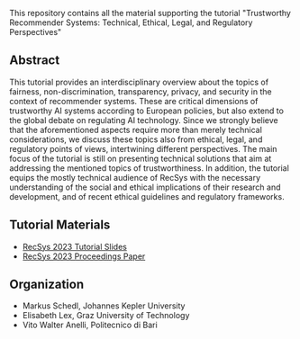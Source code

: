 This repository contains all the material supporting the tutorial "Trustworthy Recommender Systems: Technical, Ethical, Legal, and Regulatory Perspectives"
## Abstract

This tutorial provides an interdisciplinary overview about the topics of fairness, non-discrimination, transparency, privacy, and security
in the context of recommender systems. These are critical dimensions of trustworthy AI systems according to European policies,
but also extend to the global debate on regulating AI technology. Since we strongly believe that the aforementioned aspects require
more than merely technical considerations, we discuss these topics also from ethical, legal, and regulatory points of views, intertwining
different perspectives. The main focus of the tutorial is still on presenting technical solutions that aim at addressing the mentioned
topics of trustworthiness. In addition, the tutorial equips the mostly technical audience of RecSys with the necessary understanding of
the social and ethical implications of their research and development, and of recent ethical guidelines and regulatory frameworks.

## Tutorial Materials

* [RecSys 2023 Tutorial Slides](RecSys2023_TARS.pdf)
* [RecSys 2023 Proceedings Paper](RecSys_2023_Tutorial__Trustworthy_Recommender_Systems.pdf)

## Organization

* Markus Schedl, Johannes Kepler University
* Elisabeth Lex, Graz University of Technology
* Vito Walter Anelli, Politecnico di Bari
